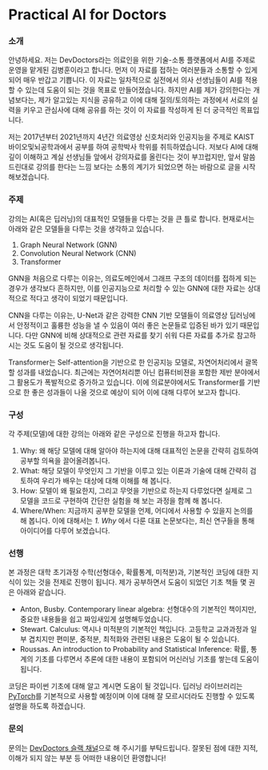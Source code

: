 # Practical AI for Doctors

### 소개

안녕하세요.
저는 DevDoctors라는 의료인을 위한 기술-소통 플랫폼에서 AI를 주제로 운영을 맡게된 김병훈이라고 합니다.
먼저 이 자료를 접하는 여러분들과 소통할 수 있게 되어 매우 반갑고 기쁩니다.
이 자료는 일차적으로 실전에서 의사 선생님들이 AI를 적용할 수 있는데 도움이 되는 것을 목표로 만들어졌습니다.
하지만 AI를 제가 강의한다는 개념보다는, 제가 알고있는 지식을 공유하고 이에 대해 질의/토의하는 과정에서 서로의 실력을 키우고 관심사에 대해 공유를 하는 것이 이 자료를 작성하게 된 더 궁극적인 목표입니다.

저는 2017년부터 2021년까지 4년간 의료영상 신호처리와 인공지능을 주제로 KAIST 바이오및뇌공학과에서 공부를 하여 공학박사 학위를 취득하였습니다.
저보다 AI에 대해 깊이 이해하고 계실 선생님들 앞에서 강의자료를 올린다는 것이 부끄럽지만, 앞서 말씀드린대로 강의를 한다는 느낌 보다는 소통의 계기가 되었으면 하는 바람으로 글을 시작해보겠습니다.


### 주제
강의는 AI(혹은 딥러닝)의 대표적인 모델들을 다루는 것을 큰 틀로 합니다.
현재로서는 아래와 같은 모델들을 다루는 것을 생각하고 있습니다.
1. Graph Neural Network (GNN)
2. Convolution Neural Network (CNN)
3. Transformer

GNN을 처음으로 다루는 이유는, 의료도메인에서 그래프 구조의 데이터를 접하게 되는 경우가 생각보다 흔하지만, 이를 인공지능으로 처리할 수 있는 GNN에 대한 자료는 상대적으로 적다고 생각이 되었기 때문입니다.

CNN을 다루는 이유는, U-Net과 같은 강력한 CNN 기반 모델들이 의료영상 딥러닝에서 안정적이고 훌륭한 성능을 낼 수 있음이 여러 좋은 논문들로 입증된 바가 있기 때문입니다. 다만 GNN에 비해 상대적으로 관련 자료를 찾기 쉬워 다른 자료를 추가로 참고하시는 것도 도움이 될 것으로 생각됩니다.

Transformer는 Self-attention을 기반으로 한 인공지능 모델로, 자연어처리에서 괄목할 성과를 내었습니다. 최근에는 자연어처리뿐 아닌 컴퓨터비젼을 포함한 제반 분야에서 그 활용도가 폭발적으로 증가하고 있습니다. 이에 의료분야에서도 Transformer를 기반으로 한 좋은 성과들이 나올 것으로 예상이 되어 이에 대해 다루어 보고자 합니다.

### 구성
각 주제(모델)에 대한 강의는 아래와 같은 구성으로 진행을 하고자 합니다.

1. Why: 왜 해당 모델에 대해 알아야 하는지에 대해 대표적인 논문을 간략히 검토하여 공부할 의욕을 끌어올려봅니다.
2. What: 해당 모델이 무엇인지 그 기반을 이루고 있는 이론과 기술에 대해 간략히 검토하여 우리가 배우는 대상에 대해 이해를 해 봅니다.
3. How: 모델이 왜 필요한지, 그리고 무엇을 기반으로 하는지 다루었다면 실제로 그 모델을 코드로 구현하여 간단한 실험을 해 보는 과정을 함께 해 봅니다.
4. Where/When: 지금까지 공부한 모델을 언제, 어디에서 사용할 수 있을지 논의를 해 봅니다. 이에 대해서는 *1. Why* 에서 다룬 대표 논문보다는, 최신 연구들을 통해 아이디어를 다루어 보겠습니다.


### 선행

본 과정은 대학 초기과정 수학(선형대수, 확률통계, 미적분)과, 기본적인 코딩에 대한 지식이 있는 것을 전제로 진행이 됩니다.
제가 공부하면서 도움이 되었던 기초 책들 몇 권은 아래와 같습니다.

- Anton, Busby. Contemporary linear algebra: 선형대수의 기본적인 책이지만, 중요한 내용들을 쉽고 짜임새있게 설명해두었습니다.
- Stewart. Calculus: 역시나 미적분의 기본적인 책입니다. 고등학교 교과과정과 일부 겹치지만 편미분, 중적분, 최적화와 관련된 내용은 도움이 될 수 있습니다.
- Roussas. An introduction to Probability and Statistical Inference: 확률, 통계의 기초를 다루면서 추론에 대한 내용이 포함되어 머신러닝 기초를 쌓는데 도움이 됩니다.

코딩은 파이썬 기초에 대해 알고 계시면 도움이 될 것입니다.
딥러닝 라이브러리는 [PyTorch](https://pytorch.org/)를 기본적으로 사용할 예정이며 이에 대해 잘 모르시더라도 진행할 수 있도록 설명을 하도록 하겠습니다.


### 문의
문의는 [DevDoctors 슬랙 채널](https://devdoctors.slack.com/)으로 해 주시기를 부탁드립니다.
잘못된 점에 대한 지적, 이해가 되지 않는 부분 등 어떠한 내용이던 환영합니다!
